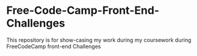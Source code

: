 # Free-Code-Camp-Front-End-Challenges
This repository is for show-casing my work during my coursework during FreeCodeCamp front-end Challenges
